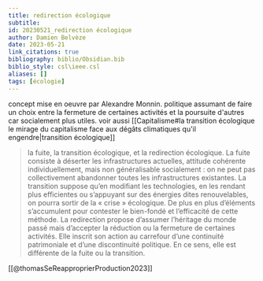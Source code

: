 ```yaml
---
title: redirection écologique
subtitle:
id: 20230521_redirection écologique
author: Damien Belvèze
date: 2023-05-21
link_citations: true
bibliography: biblio/Obsidian.bib
biblio_style: csl\ieee.csl
aliases: []
tags: [écologie]
---
```


concept mise en oeuvre par Alexandre Monnin. 
politique assumant de faire un choix entre la fermeture de certaines activités et la poursuite d'autres car socialement plus utiles. 
voir aussi [[Capitalisme#la transition écologique le mirage du capitalisme face aux dégâts climatiques qu'il engendre|transition écologique]]

> la fuite, la transition écologique, et la redirection écologique. La fuite consiste à déserter les infrastructures actuelles, attitude cohérente individuellement, mais non généralisable socialement : on ne peut pas collectivement abandonner toutes les infrastructures existantes. La transition suppose qu’en modifiant les technologies, en les rendant plus efficientes ou s’appuyant sur des énergies dites renouvelables, on pourra sortir de la « crise » écologique. De plus en plus d’éléments s’accumulent pour contester le bien-fondé et l’efficacité de cette méthode. La redirection propose d’assumer l’héritage du monde passé mais d’accepter la réduction ou la fermeture de certaines activités. Elle inscrit son action au carrefour d’une continuité patrimoniale et d’une discontinuité politique. En ce sens, elle est différente de la fuite ou la transition.

[[@thomasSeReapproprierProduction2023]]





